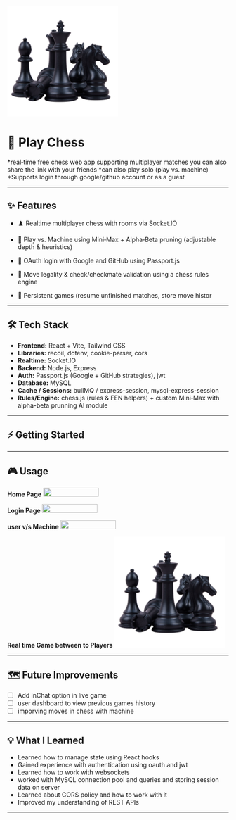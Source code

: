 <a href="url"><img src="frontend/public/chessImage.png" height="50%" width="50%" ></a>
# 🚀 Play Chess

*real‑time free chess web app supporting multiplayer matches you can also share the link with your friends
*can also play solo (play vs. machine)
*Supports login through google/github account or as a guest

---


## ✨ Features

* ♟️ Realtime multiplayer chess with rooms via Socket.IO

* 🤖 Play vs. Machine using Mini‑Max + Alpha‑Beta pruning (adjustable depth & heuristics)
 
* 🔐 OAuth login with Google and GitHub using Passport.js

* 🧠 Move legality & check/checkmate validation using a chess rules engine

* 💾 Persistent games (resume unfinished matches, store move histor

---

## 🛠 Tech Stack

* **Frontend:** React + Vite, Tailwind CSS
* **Libraries:** recoil, dotenv, cookie-parser, cors
* **Realtime:** Socket.IO
* **Backend:** Node.js, Express
* **Auth:** Passport.js (Google + GitHub strategies), jwt
* **Database:** MySQL
* **Cache / Sessions:** bullMQ / express-session, mysql-express-session
* **Rules/Engine:** chess.js (rules & FEN helpers) + custom Mini‑Max with alpha-beta prunning AI module

---

## ⚡ Getting Started

---

## 🎮 Usage

__Home Page__
<a href="url"><img src="![home_page](https://github.com/user-attachments/assets/9a7a7a92-7b21-4ad3-b046-56c073ba191b)" height="50%" width="50%" ></a>

__Login Page__ 
<a href="url"><img src="![login_page](https://github.com/user-attachments/assets/97bc48dc-3970-4747-ae73-58ec002fa70e)" height="50%" width="50%" ></a>

__user v/s Machine__
<a href="url"><img src="![user v/s machine](https://github.com/user-attachments/assets/b94bceb0-e0af-4ec0-bfa4-f5b6c17cff7c)" height="50%" width="50%" ></a>

__Real time Game between to Players__
<a href="url"><img src="frontend/public/chessImage.png" height="50%" width="50%" ></a>

---

## 🗺 Future Improvements

* [ ] Add inChat option in live game
* [ ] user dashboard to view previous games history
* [ ] imporving moves in chess with machine 

---

## 💡 What I Learned

* Learned how to manage state using React hooks
* Gained experience with authentication using oauth and jwt
* Learned how to work with websockets
* worked with MySQL connection pool and queries and storing session data on server
* Learned about CORS policy and how to work with it
* Improved my understanding of REST APIs

---

